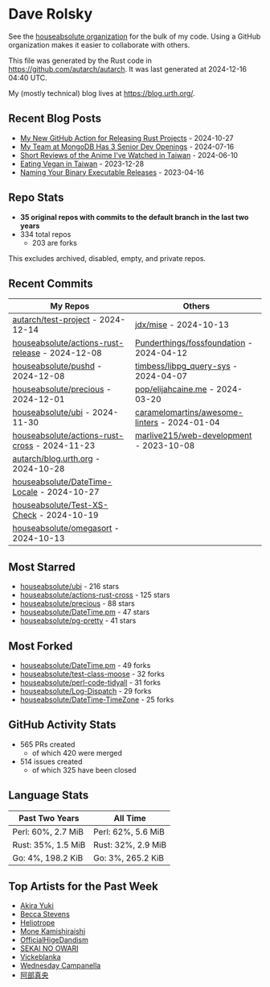 
# Dave Rolsky

See the [houseabsolute organization](https://github.com/houseabsolute) for the
bulk of my code. Using a GitHub organization makes it easier to collaborate
with others.

This file was generated by the Rust code in
https://github.com/autarch/autarch. It was last generated at 2024-12-16 04:40 UTC.

My (mostly technical) blog lives at https://blog.urth.org/.

## Recent Blog Posts

- [My New GitHub Action for Releasing Rust Projects](https://blog.urth.org/2024/10/27/my-new-github-action-for-releasing-rust-projects/) - 2024-10-27
- [My Team at MongoDB Has 3 Senior Dev Openings](https://blog.urth.org/2024/07/16/my-team-at-mongodb-has-3-senior-dev-openings/) - 2024-07-16
- [Short Reviews of the Anime I&#39;ve Watched in Taiwan](https://blog.urth.org/2024/06/10/short-reviews-of-the-anime-i-ve-watched-in-taiwan/) - 2024-06-10
- [Eating Vegan in Taiwan](https://blog.urth.org/2023/12/28/eating-vegan-in-taiwan/) - 2023-12-28
- [Naming Your Binary Executable Releases](https://blog.urth.org/2023/04/16/naming-your-binary-executable-releases/) - 2023-04-16


## Repo Stats
- **35 original repos with commits to the default branch in the last two years**
- 334 total repos
  - 203 are forks

This excludes archived, disabled, empty, and private repos.

## Recent Commits
| My Repos | Others |
|----------|--------|
| [autarch/test-project](https://github.com/autarch/test-project) - 2024-12-14              | [jdx/mise](https://github.com/jdx/mise) - 2024-10-13                |
| [houseabsolute/actions-rust-release](https://github.com/houseabsolute/actions-rust-release) - 2024-12-08              | [Punderthings/fossfoundation](https://github.com/Punderthings/fossfoundation) - 2024-04-12                |
| [houseabsolute/pushd](https://github.com/houseabsolute/pushd) - 2024-12-08              | [timbess/libpg_query-sys](https://github.com/timbess/libpg_query-sys) - 2024-04-07                |
| [houseabsolute/precious](https://github.com/houseabsolute/precious) - 2024-12-01              | [pop/elijahcaine.me](https://github.com/pop/elijahcaine.me) - 2024-03-20                |
| [houseabsolute/ubi](https://github.com/houseabsolute/ubi) - 2024-11-30              | [caramelomartins/awesome-linters](https://github.com/caramelomartins/awesome-linters) - 2024-01-04                |
| [houseabsolute/actions-rust-cross](https://github.com/houseabsolute/actions-rust-cross) - 2024-11-23              | [marlive215/web-development](https://github.com/marlive215/web-development) - 2023-10-08                |
| [autarch/blog.urth.org](https://github.com/autarch/blog.urth.org) - 2024-10-28              |                 |
| [houseabsolute/DateTime-Locale](https://github.com/houseabsolute/DateTime-Locale) - 2024-10-27              |                 |
| [houseabsolute/Test-XS-Check](https://github.com/houseabsolute/Test-XS-Check) - 2024-10-19              |                 |
| [houseabsolute/omegasort](https://github.com/houseabsolute/omegasort) - 2024-10-13              |                 |


## Most Starred
- [houseabsolute/ubi](https://github.com/houseabsolute/ubi) - 216 stars
- [houseabsolute/actions-rust-cross](https://github.com/houseabsolute/actions-rust-cross) - 125 stars
- [houseabsolute/precious](https://github.com/houseabsolute/precious) - 88 stars
- [houseabsolute/DateTime.pm](https://github.com/houseabsolute/DateTime.pm) - 47 stars
- [houseabsolute/pg-pretty](https://github.com/houseabsolute/pg-pretty) - 41 stars


## Most Forked
- [houseabsolute/DateTime.pm](https://github.com/houseabsolute/DateTime.pm) - 49 forks
- [houseabsolute/test-class-moose](https://github.com/houseabsolute/test-class-moose) - 32 forks
- [houseabsolute/perl-code-tidyall](https://github.com/houseabsolute/perl-code-tidyall) - 31 forks
- [houseabsolute/Log-Dispatch](https://github.com/houseabsolute/Log-Dispatch) - 29 forks
- [houseabsolute/DateTime-TimeZone](https://github.com/houseabsolute/DateTime-TimeZone) - 25 forks


## GitHub Activity Stats
- 565 PRs created
  - of which 420 were merged
- 514 issues created
  - of which 325 have been closed

## Language Stats
| Past Two Years        | All Time                |
|-----------------------|-------------------------|
| Perl: 60%, 2.7 MiB              | Perl: 62%, 5.6 MiB                |
| Rust: 35%, 1.5 MiB              | Rust: 32%, 2.9 MiB                |
| Go: 4%, 198.2 KiB              | Go: 3%, 265.2 KiB                |


## Top Artists for the Past Week
* [Akira Yuki](https://musicbrainz.org/search?query=Akira%20Yuki&amp;type=artist&amp;method=indexed)
* [Becca Stevens](https://musicbrainz.org/artist/7bbd3cf6-5885-40c7-a3d0-f47d10ef2f4c)
* [Heliotrope](https://musicbrainz.org/artist/21844295-2df6-4f21-bf2c-613221db0ee7)
* [Mone Kamishiraishi](https://musicbrainz.org/search?query=Mone%20Kamishiraishi&amp;type=artist&amp;method=indexed)
* [OfficialHigeDandism](https://musicbrainz.org/search?query=OfficialHigeDandism&amp;type=artist&amp;method=indexed)
* [SEKAI NO OWARI](https://musicbrainz.org/artist/d9dbfe6a-8346-4337-8614-fe96aab63927)
* [Vickeblanka](https://musicbrainz.org/artist/547ea003-708f-4073-bf5d-edefbeb0f2d4)
* [Wednesday Campanella](https://musicbrainz.org/artist/f9f9f6a1-693b-43da-bbeb-70395bb0a66a)
* [阿部真央](https://musicbrainz.org/artist/a00aefd8-ace1-483f-bba5-63f16cbce0f7)

